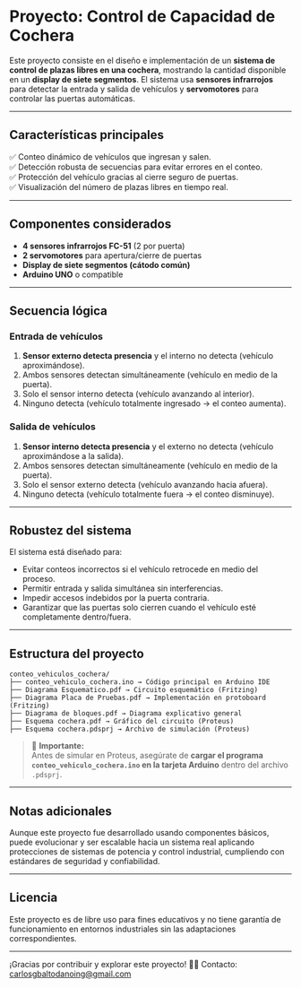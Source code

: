 # Proyecto: Control de Capacidad de Cochera

Este proyecto consiste en el diseño e implementación de un **sistema de control de plazas libres en una cochera**, mostrando la cantidad disponible en un **display de siete segmentos**. El sistema usa **sensores infrarrojos** para detectar la entrada y salida de vehículos y **servomotores** para controlar las puertas automáticas.  

---

## Características principales

✅ Conteo dinámico de vehículos que ingresan y salen.  
✅ Detección robusta de secuencias para evitar errores en el conteo.  
✅ Protección del vehículo gracias al cierre seguro de puertas.  
✅ Visualización del número de plazas libres en tiempo real.  

---

## Componentes considerados

- **4 sensores infrarrojos FC-51** (2 por puerta)  
- **2 servomotores** para apertura/cierre de puertas  
- **Display de siete segmentos (cátodo común)**  
- **Arduino UNO** o compatible  

---

## Secuencia lógica

### Entrada de vehículos
1. **Sensor externo detecta presencia** y el interno no detecta (vehículo aproximándose).  
2. Ambos sensores detectan simultáneamente (vehículo en medio de la puerta).  
3. Solo el sensor interno detecta (vehículo avanzando al interior).  
4. Ninguno detecta (vehículo totalmente ingresado → el conteo aumenta).  

### Salida de vehículos
1. **Sensor interno detecta presencia** y el externo no detecta (vehículo aproximándose a la salida).  
2. Ambos sensores detectan simultáneamente (vehículo en medio de la puerta).  
3. Solo el sensor externo detecta (vehículo avanzando hacia afuera).  
4. Ninguno detecta (vehículo totalmente fuera → el conteo disminuye).  

---

## Robustez del sistema

El sistema está diseñado para:
- Evitar conteos incorrectos si el vehículo retrocede en medio del proceso.  
- Permitir entrada y salida simultánea sin interferencias.  
- Impedir accesos indebidos por la puerta contraria.  
- Garantizar que las puertas solo cierren cuando el vehículo esté completamente dentro/fuera.  

---

## Estructura del proyecto

```
conteo_vehiculos_cochera/
├── conteo_vehiculo_cochera.ino → Código principal en Arduino IDE
├── Diagrama Esquematico.pdf → Circuito esquemático (Fritzing)
├── Diagrama Placa de Pruebas.pdf → Implementación en protoboard (Fritzing)
├── Diagrama de bloques.pdf → Diagrama explicativo general
├── Esquema cochera.pdf → Gráfico del circuito (Proteus)
├── Esquema cochera.pdsprj → Archivo de simulación (Proteus)
```

> 🔧 **Importante:**  
Antes de simular en Proteus, asegúrate de **cargar el programa `conteo_vehiculo_cochera.ino` en la tarjeta Arduino** dentro del archivo `.pdsprj`.

---

## Notas adicionales

Aunque este proyecto fue desarrollado usando componentes básicos, puede evolucionar y ser escalable hacia un sistema real aplicando protecciones de sistemas de potencia y control industrial, cumpliendo con estándares de seguridad y confiabilidad.

---

## Licencia

Este proyecto es de libre uso para fines educativos y no tiene garantía de funcionamiento en entornos industriales sin las adaptaciones correspondientes.

---

¡Gracias por contribuir y explorar este proyecto! 🚗🔧
Contacto: carlosgbaltodanoing@gmail.com

